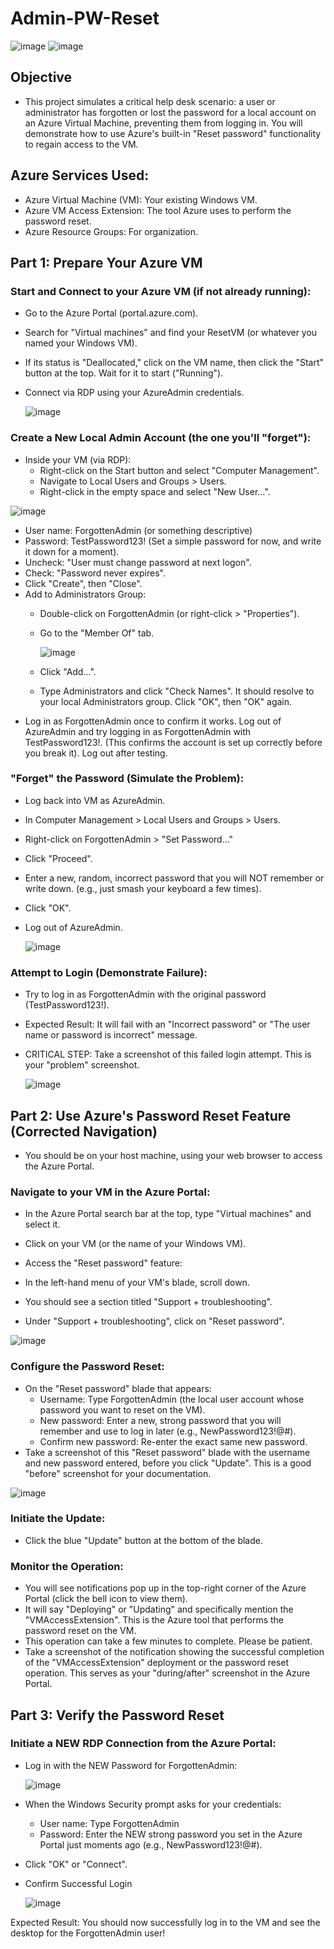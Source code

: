 # Admin-PW-Reset

![image](https://github.com/user-attachments/assets/c691465c-c4a1-47c7-bcfb-c2d9f495968d)    ![image](https://github.com/user-attachments/assets/4de7fca3-1d1f-437f-8081-a5c422d0ca67)

<h2>Objective</h2>

- This project simulates a critical help desk scenario: a user or administrator has forgotten or lost the password for a local account on an Azure Virtual Machine, preventing them from logging in. You will demonstrate how to use Azure's built-in "Reset password" functionality to regain access to the VM.


<h2>Azure Services Used:</h2>

- Azure Virtual Machine (VM): Your existing Windows VM.
- Azure VM Access Extension: The tool Azure uses to perform the password reset.
- Azure Resource Groups: For organization.



<h2>Part 1: Prepare Your Azure VM</h2>

<h3>Start and Connect to your Azure VM (if not already running):</h3>

- Go to the Azure Portal (portal.azure.com).
- Search for "Virtual machines" and find your ResetVM (or whatever you named your Windows VM).
- If its status is "Deallocated," click on the VM name, then click the "Start" button at the top. Wait for it to start ("Running").
- Connect via RDP using your AzureAdmin credentials.

  ![image](https://github.com/user-attachments/assets/d8144754-7bb6-48d0-8b81-2d54c0e43ca7)


<h3>Create a New Local Admin Account (the one you'll "forget"):</h3>

- Inside your VM (via RDP):
  - Right-click on the Start button and select "Computer Management".
  - Navigate to Local Users and Groups > Users.
  - Right-click in the empty space and select "New User...".

![image](https://github.com/user-attachments/assets/4d2286af-d613-41c2-9604-8cad3aeb1058)


  - User name: ForgottenAdmin (or something descriptive)
  - Password: TestPassword123! (Set a simple password for now, and write it down for a moment).
  - Uncheck: "User must change password at next logon".
  - Check: "Password never expires".
  - Click "Create", then "Close".
  - Add to Administrators Group:
    - Double-click on ForgottenAdmin (or right-click > "Properties").
    - Go to the "Member Of" tab.
   
      ![image](https://github.com/user-attachments/assets/203da9ba-4b47-4355-8e3e-7201955de4f3)

    - Click "Add...".
    - Type Administrators and click "Check Names". It should resolve to your local Administrators group. Click "OK", then "OK" again.
- Log in as ForgottenAdmin once to confirm it works. Log out of AzureAdmin and try logging in as ForgottenAdmin with TestPassword123!. (This confirms the account is set up correctly before you break it). Log out after testing.

<h3>"Forget" the Password (Simulate the Problem):</h3>

- Log back into VM as AzureAdmin.
- In Computer Management > Local Users and Groups > Users.
- Right-click on ForgottenAdmin > "Set Password..."
- Click "Proceed".
- Enter a new, random, incorrect password that you will NOT remember or write down. (e.g., just smash your keyboard a few times).
- Click "OK".
- Log out of AzureAdmin.

  ![image](https://github.com/user-attachments/assets/49f5a3cd-797d-43d7-9bdf-19b5bd47acae)


<h3>Attempt to Login (Demonstrate Failure):</h3>

- Try to log in as ForgottenAdmin with the original password (TestPassword123!).
- Expected Result: It will fail with an "Incorrect password" or "The user name or password is incorrect" message.
- CRITICAL STEP: Take a screenshot of this failed login attempt. This is your "problem" screenshot.

  ![image](https://github.com/user-attachments/assets/92528a02-62f9-4ec4-9f43-2b5a4a096001)


  

<h2>Part 2: Use Azure's Password Reset Feature (Corrected Navigation)</h2>


- You should be on your host machine, using your web browser to access the Azure Portal.

<h3>Navigate to your VM in the Azure Portal:</h3>

  - In the Azure Portal search bar at the top, type "Virtual machines" and select it.
  - Click on your VM (or the name of your Windows VM).
  - Access the "Reset password" feature:

- In the left-hand menu of your VM's blade, scroll down.
- You should see a section titled "Support + troubleshooting".
- Under "Support + troubleshooting", click on "Reset password".

![image](https://github.com/user-attachments/assets/8d276030-5af3-422f-9d72-5fc38223301b)

<h3>Configure the Password Reset:</h3>

- On the "Reset password" blade that appears:
  - Username: Type ForgottenAdmin (the local user account whose password you want to reset on the VM).
  - New password: Enter a new, strong password that you will remember and use to log in later (e.g., NewPassword123!@#).
  - Confirm new password: Re-enter the exact same new password.
- Take a screenshot of this "Reset password" blade with the username and new password entered, before you click "Update". This is a good "before" screenshot for your documentation.

![image](https://github.com/user-attachments/assets/87162dec-e6a5-4c2b-a41f-46a5fb9e8cf7)


<h3>Initiate the Update:</h3>

- Click the blue "Update" button at the bottom of the blade.

<h3>Monitor the Operation:</h3>

- You will see notifications pop up in the top-right corner of the Azure Portal (click the bell icon to view them).
- It will say "Deploying" or "Updating" and specifically mention the "VMAccessExtension". This is the Azure tool that performs the password reset on the VM.
- This operation can take a few minutes to complete. Please be patient.
- Take a screenshot of the notification showing the successful completion of the "VMAccessExtension" deployment or the password reset operation. This serves as your "during/after" screenshot in the Azure Portal.





<h2>Part 3: Verify the Password Reset</h2>


<h3>Initiate a NEW RDP Connection from the Azure Portal:</h3>


- Log in with the NEW Password for ForgottenAdmin:

  ![image](https://github.com/user-attachments/assets/098b6f19-4d77-4daa-82fc-2615c0ad2cec)


- When the Windows Security prompt asks for your credentials:
  - User name: Type ForgottenAdmin
  - Password: Enter the NEW strong password you set in the Azure Portal just moments ago (e.g., NewPassword123!@#).
- Click "OK" or "Connect".
- Confirm Successful Login

  ![image](https://github.com/user-attachments/assets/5f7dc680-7660-462b-a23c-5310493ede6b)


Expected Result: You should now successfully log in to the VM and see the desktop for the ForgottenAdmin user!

